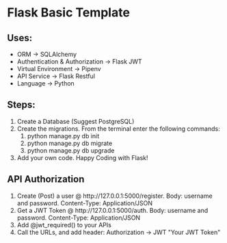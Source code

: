 # Flask Basic Template
<h2>Uses:</h2>
<ul>
<li>ORM -> SQLAlchemy</li>
<li>Authentication & Authorization -> Flask JWT</li>
<li>Virtual Environment -> Pipenv</li>
<li>API Service -> Flask Restful</li>
<li>Language -> Python</li>
</ul>

<h2>Steps:</h2>

<ol>
<li>Create a Database (Suggest PostgreSQL)</li>
<li>Create the migrations. From the terminal enter the following commands: 
<ol>
    <li>python manage.py db init</li>
    <li>python manage.py db migrate</li>
    <li>python manage.py db upgrade</li>
</ol>
</li>
<li>Add your own code. Happy Coding with Flask!</li>
</ol>

<h2>API Authorization</h2>
<ol>
    <li>Create (Post) a user @ http://127.0.0.1:5000/register. Body: username and password. Content-Type: Application/JSON</li>
    <li>Get a JWT Token @ http://127.0.0.1:5000/auth. Body: username and password. Content-Type: Application/JSON</li>
    <li>Add @jwt_required() to your APIs</li>
    <li>Call the URLs, and add header: Authorization -> JWT "Your JWT Token"</li>
</ol>

    
